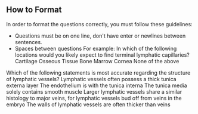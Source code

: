 ## How to Format

In order to format the questions correctly, you must follow these guidelines:
- Questions must be on one line, don't have enter or newlines between sentences.
- Spaces between questions
For example:
In which of the following locations would you likely expect to find terminal lymphatic capillaries?
Cartilage
Osseous Tissue
Bone Marrow
Cornea
None of the above

Which of the following statements is most accurate regarding the structure of lymphatic vessels?
Lymphatic vessels often possess a thick tunica externa layer
The endothelium is with the tunica interna
The tunica media solely contains smooth muscle
Larger lymphatic vessels share a similar histology to major veins, for lymphatic vessels bud off from veins in the embryo
The walls of lymphatic vessels are often thicker than veins
